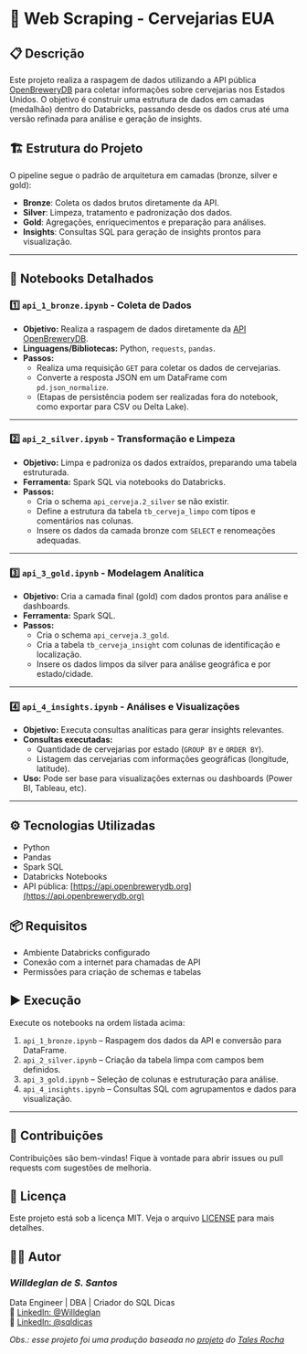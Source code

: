 # 🍺 Web Scraping - Cervejarias EUA

## 📋 Descrição

Este projeto realiza a raspagem de dados utilizando a API pública [OpenBreweryDB](https://api.openbrewerydb.org)
para coletar informações sobre cervejarias nos Estados Unidos. O objetivo é construir uma estrutura de dados
em camadas (medalhão) dentro do Databricks, passando desde os dados crus até uma versão refinada para análise
e geração de insights.

## 🏗️ Estrutura do Projeto

O pipeline segue o padrão de arquitetura em camadas (bronze, silver e gold):

- **Bronze**: Coleta os dados brutos diretamente da API.
- **Silver**: Limpeza, tratamento e padronização dos dados.
- **Gold**: Agregações, enriquecimentos e preparação para análises.
- **Insights**: Consultas SQL para geração de insights prontos para visualização.

---

## 📂 Notebooks Detalhados

### 1️⃣ `api_1_bronze.ipynb` - Coleta de Dados

- **Objetivo:** Realiza a raspagem de dados diretamente da [API OpenBreweryDB](https://api.openbrewerydb.org).
- **Linguagens/Bibliotecas:** Python, `requests`, `pandas`.
- **Passos:**
  - Realiza uma requisição `GET` para coletar os dados de cervejarias.
  - Converte a resposta JSON em um DataFrame com `pd.json_normalize`.
  - (Etapas de persistência podem ser realizadas fora do notebook, como exportar para CSV ou Delta Lake).

---

### 2️⃣ `api_2_silver.ipynb` - Transformação e Limpeza

- **Objetivo:** Limpa e padroniza os dados extraídos, preparando uma tabela estruturada.
- **Ferramenta:** Spark SQL via notebooks do Databricks.
- **Passos:**
  - Cria o schema `api_cerveja.2_silver` se não existir.
  - Define a estrutura da tabela `tb_cerveja_limpo` com tipos e comentários nas colunas.
  - Insere os dados da camada bronze com `SELECT` e renomeações adequadas.

---

### 3️⃣ `api_3_gold.ipynb` - Modelagem Analítica

- **Objetivo:** Cria a camada final (gold) com dados prontos para análise e dashboards.
- **Ferramenta:** Spark SQL.
- **Passos:**
  - Cria o schema `api_cerveja.3_gold`.
  - Cria a tabela `tb_cerveja_insight` com colunas de identificação e localização.
  - Insere os dados limpos da silver para análise geográfica e por estado/cidade.

---

### 4️⃣ `api_4_insights.ipynb` - Análises e Visualizações

- **Objetivo:** Executa consultas analíticas para gerar insights relevantes.
- **Consultas executadas:**
  - Quantidade de cervejarias por estado (`GROUP BY` e `ORDER BY`).
  - Listagem das cervejarias com informações geográficas (longitude, latitude).
- **Uso:** Pode ser base para visualizações externas ou dashboards (Power BI, Tableau, etc).

---

## ⚙️ Tecnologias Utilizadas

- Python
- Pandas
- Spark SQL
- Databricks Notebooks
- API pública: [https://api.openbrewerydb.org](https://api.openbrewerydb.org)

## 📦 Requisitos

- Ambiente Databricks configurado
- Conexão com a internet para chamadas de API
- Permissões para criação de schemas e tabelas

## ▶️ Execução

Execute os notebooks na ordem listada acima:

1. `api_1_bronze.ipynb` – Raspagem dos dados da API e conversão para DataFrame.
2. `api_2_silver.ipynb` – Criação da tabela limpa com campos bem definidos.
3. `api_3_gold.ipynb` – Seleção de colunas e estruturação para análise.
4. `api_4_insights.ipynb` – Consultas SQL com agrupamentos e dados para visualização.

---

## 🤝 Contribuições

Contribuições são bem-vindas! Fique à vontade para abrir issues ou pull requests com sugestões de melhoria.

## 📄 Licença

Este projeto está sob a licença MIT. Veja o arquivo [LICENSE](LICENSE) para mais detalhes.

## 👨‍💻 Autor

### *Willdeglan de S. Santos*
Data Engineer | DBA | Criador do SQL Dicas  
🔗 [LinkedIn: @Willdeglan](https://www.linkedin.com/in/willdeglan)  
📘 [LinkedIn: @sqldicas](https://www.linkedin.com/company/sqldicas)  

_Obs.: esse projeto foi uma produção baseada no [projeto](https://www.linkedin.com/in/talessrocha/details/projects/?profileUrn=urn%3Ali%3Afsd_profile%3AACoAADkzjvgBbQpwiwvZ_Zwl5CaI0zl49iSg_KI) do [Tales Rocha](https://www.linkedin.com/in/talessrocha/)_
